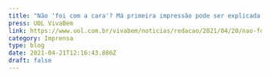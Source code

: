 ```yaml
---
title: "Não 'foi com a cara'? Má primeira impressão pode ser explicada pelo cérebro"
press: UOL VivaBem
link: https://www.uol.com.br/vivabem/noticias/redacao/2021/04/20/nao-foi-com-a-cara-ma-primeira-impressao-pode-ser-explicada-pelo-cerebro.htm
category: Imprensa
type: blog
date: 2021-04-21T12:16:43.886Z
draft: false
---
```

